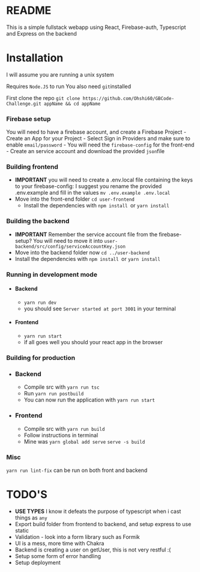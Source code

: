 # README

This is a simple fullstack webapp using React, Firebase-auth, Typescript and Express on the backend



# Installation
I will assume you are running a unix system

Requires `Node.JS` to run
You also need `git`installed

First clone the repo 
`git clone https://github.com/Ohshi60/GBCode-Challenge.git appName && cd appName`

### Firebase setup
You will need to have a firebase account, and create a Firebase Project
    - Create an App for your Project
    - Select Sign in Providers and make sure to enable `email/password`
    - You will need the `firebase-config` for the front-end 
    - Create an service account and download the provided `json`file


### Building frontend
- **IMPORTANT** you will need to create a .env.local file containing the keys to your firebase-config: I suggest you rename the provided .env.example and fill in the values `mv .env.example .env.local`
- Move into the front-end folder `cd user-frontend`
    - Install the dependencies with `npm install `or `yarn install`

### Building the backend
- **IMPORTANT** Remember the service account file from the firebase-setup? You will need to move it into `user-backend/src/config/serviceAccountKey.json`
- Move into the backend folder now `cd ../user-backend`
- Install the dependencies with `npm install `or `yarn install`

### Running in development mode
- #### Backend
    - `yarn run dev`
    - you should see `Server started at port 3001` in your terminal
- #### Frontend
    - `yarn run start`
    - ìf all goes well you should your react app in the browser

### Building for production
- ### Backend
    - Compile src with `yarn run tsc`
    - Run `yarn run postbuild` 
    - You can now run the application with `yarn run start`
- ### Frontend
   - Compile src with `yarn run build`
   - Follow instructions in terminal
    -  Mine was  `yarn global add serve`
        `serve -s build`

### Misc

`yarn run lint-fix` can be run on both front and backend


# TODO'S

- **USE TYPES** I know it defeats the purpose of typescript when i cast things as `any` 
- Export build folder from frontend to backend, and setup express to use static
- Validation - look into a form library such as Formik
- UI is a mess, more time with Chakra 
- Backend is creating a user on getUser, this is not very restful :(
- Setup some form of error handling
- Setup deployment
